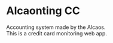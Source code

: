# Alcaonting CC
 Accounting system made by the Alcaos. <br>
 This is a credit card monitoring web app.
